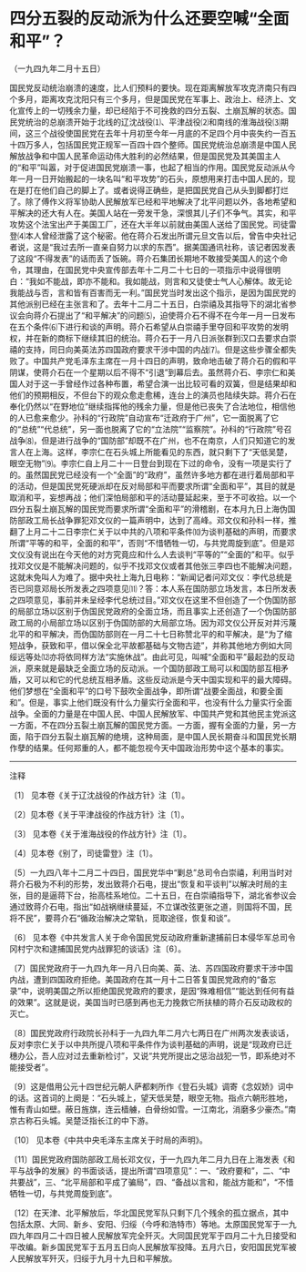 # 四分五裂的反动派为什么还要空喊“全面和平”？

（一九四九年二月十五日）

国民党反动统治崩溃的速度，比人们预料的要快。现在距离解放军攻克济南只有四个多月，距离攻克沈阳只有三个多月，但是国民党在军事上、政治上、经济上、文化宣传上的一切残余力量，却已经陷于不可挽救的四分五裂、土崩瓦解的状态。国民党统治的总崩溃开始于北线的辽沈战役⑴、平津战役⑵和南线的淮海战役⑶期间，这三个战役使国民党在去年十月初至今年一月底的不足四个月中丧失约一百五十四万多人，包括国民党正规军一百四十四个整师。国民党统治总崩溃是中国人民解放战争和中国人民革命运动伟大胜利的必然结果，但是国民党及其美国主人的“和平”叫嚣，对于促进国民党崩溃一事，也起了相当的作用。国民党反动派从今年一月一日开始搬起的一块名叫“和平攻势”的石头，原想用来打击中国人民的，现在是打在他们自己的脚上了。或者说得正确些，是把国民党自己从头到脚都打烂了。除了傅作义将军协助人民解放军已经和平地解决了北平问题以外，各地希望和平解决的还大有人在。美国人站在一旁发干急，深恨其儿子们不争气。其实，和平攻势这个法宝出产于美国工厂，还在大半年以前就由美国人送给了国民党。司徒雷登⑷本人曾经泄露了这个秘密。他在蒋介石发出所谓元旦文告以后，曾告中央社记者说，这是“我过去所一直亲自努力以求的东西”。据美国通讯社称，该记者因发表了这段“不得发表”的话而丢了饭碗。蒋介石集团长期地不敢接受美国人的这个命令，其理由，在国民党中央宣传部去年十二月二十七日的一项指示中说得很明白：“我如不能战，即亦不能和。我如能战，则言和又徒使士气人心解体。故无论我能战与否，言和皆有百害而无一利。”国民党当时发出这个指示，是因为国民党的其他派别已经在主张言和了。去年十二月二十五日，白崇禧及其指导下的湖北省参议会向蒋介石提出了“和平解决”的问题⑸，迫使蒋介石不得不在今年一月一日发布在五个条件⑹下进行和谈的声明。蒋介石希望从白崇禧手里夺回和平攻势的发明权，并在新的商标下继续其旧的统治。蒋介石于一月八日派张群到汉口去要求白崇禧的支持，同日向美英法苏四国政府要求干涉中国的内战⑺。但是这些步骤全都失败了。中国共产党毛泽东主席在一月十四日的声明，致命地击破了蒋介石的假和平阴谋，使蒋介石在一个星期以后不得不“引退”到幕后去。虽然蒋介石、李宗仁和美国人对于这一手曾经作过各种布置，希望合演一出比较可看的双簧，但是结果却和他们的预期相反，不但台下的观众愈走愈稀，连台上的演员也陆续失踪。蒋介石在奉化仍然以“在野地位”继续指挥他的残余力量，但是他已丧失了合法地位，相信他的人已愈来愈少。孙科的“行政院”自动宣布“迁政府于广州”，它一面脱离了它的“总统”“代总统”，另一面也脱离了它的“立法院”“监察院”。孙科的“行政院”号召战争⑻，但是进行战争的“国防部”却既不在广州，也不在南京，人们只知道它的发言人在上海。这样，李宗仁在石头城上所能看见的东西，就只剩下了“天低吴楚，眼空无物”⑼。李宗仁自上月二十一日登台到现在下过的命令，没有一项是实行了的。虽然国民党已经没有一个“全面”的“政府”，虽然许多地方都在进行着局部和平的活动，但是国民党死硬派却在反对局部和平而要求所谓“全面和平”，其目的就是取消和平，妄想再战；他们深怕局部和平的活动蔓延起来，至于不可收拾。以一个四分五裂土崩瓦解的国民党而要求所谓“全面和平”的滑稽剧，在本月九日上海伪国防部政工局长战争罪犯邓文仪的一篇声明中，达到了高峰。邓文仪和孙科一样，推翻了上月二十二日李宗仁关于以中共的八项和平条件⑽为谈判基础的声明，而要求所谓“平等的和平，全面的和平”，否则“不惜牺牲一切，与共党周旋到底”。但是邓文仪没有说出在今天他的对方究竟应和什么人去谈判“平等的”“全面的”和平。似乎找邓文仪是不能解决问题的，似乎不找邓文仪或者其他张三李四也不能解决问题，这就未免叫人为难了。据中央社上海九日电称：“新闻记者问邓文仪：李代总统是否已同意邓局长所发表之四项意见⑾？答：本人系在国防部立场发言，本日所发表之四项意见，事前并未呈经李代总统过目。”邓文仪在这里不但创造了一个伪国防部的局部立场以区别于伪国民党政府的全面立场，而且事实上还创造了一个伪国防部政工局的小局部立场以区别于伪国防部的大局部立场。因为邓文仪公开反对并污蔑北平的和平解决，而伪国防部则在一月二十七日称赞北平的和平解决，是“为了缩短战争，获致和平，借以保全北平故都基础与文物古迹”，并称其他地方例如大同绥远等处⑿亦将依同样方法“实施休战”。由此可见，叫喊“全面和平”最起劲的反动派，原来就是最缺乏全面立场的反动派。一个国防部政工局可以和国防部互相矛盾，又可以和它的代总统互相矛盾。这些反动派是今天中国实现和平的最大障碍。他们梦想在“全面和平”的口号下鼓吹全面战争，即所谓“战要全面战，和要全面和”。但是，事实上他们既没有什么力量实行全面和平，也没有什么力量实行全面战争。全面的力量是在中国人民、中国人民解放军、中国共产党和其他民主党派这一方面，不在四分五裂土崩瓦解的国民党方面。一方面，握有全面的力量，另一方面，陷于四分五裂土崩瓦解的绝境，这种局面，是中国人民长期奋斗和国民党长期作孽的结果。任何郑重的人，都不能忽视今天中国政治形势中这个基本的事实。

***

注释

〔1〕 见本卷《关于辽沈战役的作战方针》注〔1〕。

〔2〕见本卷《关于平津战役的作战方针》注〔1〕。

〔3〕 见本卷《关于淮海战役的作战方针》注〔1〕。

〔4〕见本卷《别了，司徒雷登》注〔1〕。

〔5〕一九四八年十二月二十四日，国民党华中“剿总”总司令白崇禧，利用当时对蒋介石极为不利的形势，发出致蒋介石电，提出“恢复和平谈判”以解决时局的主张，目的是逼蒋下台，抬高桂系地位。二十五日，在白崇禧指导下，湖北省参议会通过致蒋介石电，指出“如战祸继续蔓延，不立谋改弦更张之道，则国将不国，民将不民”，要蒋介石“循政治解决之常轨，觅取途径，恢复和谈”。

〔6〕 见本卷《中共发言人关于命令国民党反动政府重新逮捕前日本侵华军总司令冈村宁次和逮捕国民党内战罪犯的谈话》注〔6〕。

〔7〕国民党政府于一九四九年一月八日向美、英、法、苏四国政府要求干涉中国内战，遭到四国政府拒绝。美国政府在其一月十二日答复国民党政府的“备忘录”中，说明美国之所以拒绝国民党政府的要求，是因“殊难相信”“能达到任何有益的效果”。这就是说，美国当时已感到再也无力挽救它所扶植的蒋介石反动政权的灭亡。

〔8〕国民党政府行政院长孙科于一九四九年二月六七两日在广州两次发表谈话，反对李宗仁关于以中共所提八项和平条件作为谈判基础的声明，说是“现政府已迁穗办公，吾人应对过去重新检讨”，又说“共党所提出之惩治战犯一节，即系绝对不能接受者”。

〔9〕这是借用公元十四世纪元朝人萨都剌所作《登石头城》调寄《念奴娇》词中的话。这首词的上阕是：“石头城上，望天低吴楚，眼空无物。指点六朝形胜地，惟有青山如壁。蔽日旌旗，连云樯艣，白骨纷如雪。一江南北，消磨多少豪杰。”南京古称石头城。吴楚泛指长江的中下游。

〔10〕 见本卷《中共中央毛泽东主席关于时局的声明》。

〔11〕国民党政府国防部政工局长邓文仪，于一九四九年二月九日在上海发表《和平与战争的发展》的书面谈话，提出所谓“四项意见”：一、“政府要和”，二、“中共要战”，三、“北平局部和平成了骗局”，四、“备战以言和，能战方能和”，“不惜牺牲一切，与共党周旋到底”。

〔12〕在天津、北平解放后，华北国民党军队只剩下几个残余的孤立据点，其中包括太原、大同、新乡、安阳、归绥（今呼和浩特市）等地。太原国民党军于一九四九年四月二十四日被人民解放军完全歼灭。大同国民党军于四月二十九日接受和平改编。新乡国民党军于五月五日向人民解放军投降。五月六日，安阳国民党军被人民解放军歼灭，归绥于九月十九日和平解放。
